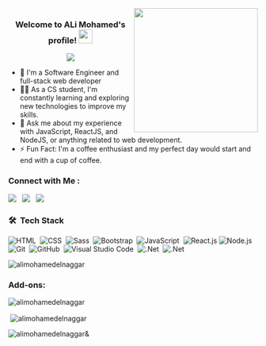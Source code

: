 
<img width="250" align="right" src="https://c.tenor.com/_DOBjnGspYAAAAAM/code-coding.gif">

<h3 align="center">
  Welcome to ALi Mohamed's profile!
  <img src="https://media.giphy.com/media/hvRJCLFzcasrR4ia7z/giphy.gif" width="28">
</h3>

<!-- Typing SVG by DenverCoder1 - https://github.com/DenverCoder1/readme-typing-svg -->
<p align="center">
  <a href="https://github.com/DenverCoder1/readme-typing-svg"><img src="https://readme-typing-svg.herokuapp.com/?lines=Full-Stack%20Web%20Developer;Always%20learning%20new%20things;&font=Fira%20Code&center=true&width=440&height=45&color=f75c7e&vCenter=true&size=22"></a>
</p> 

- 🏢 I'm a Software Engineer and full-stack web developer
- 👨‍💻 As a CS student, I'm constantly learning and exploring new technologies to improve my skills.
- 💬 Ask me about my experience with JavaScript, ReactJS, and NodeJS, or anything related to web development.
- ⚡ Fun Fact: I'm a coffee enthusiast and my perfect day would start and end with a cup of coffee.

### Connect with Me :

<a href="https://www.linkedin.com/in/ali-mohamed-47983922a/" target="_blank"><img src="https://img.shields.io/badge/-Ali%20Mohamed-0077B5?style=for-the-badge&logo=Linkedin&style=flat-square&logoColor=white"/></a> &nbsp;
<a href="https://t.me/alimohamedelnaggar" target="_blank"><img src="https://img.shields.io/badge/-Ali%20Mohamed-0077B5?style=for-the-badge&logo=Telegram&style=flat&logoColor=wight"/></a> &nbsp;
<a href="https://www.facebook.com/profile.php?id=100010735111198" target="_blank"><img src="https://img.shields.io/badge/-Ali%20Mohamed-0077B5?style=for-the-badge&logo=facebook&style=flat-square&logoColor=white"/></a> 
### 🛠 &nbsp;Tech Stack
![HTML](https://img.shields.io/badge/-HTML-05122A?style=flat&logo=HTML5)&nbsp;
![CSS](https://img.shields.io/badge/-CSS-05122A?style=flat&logo=CSS3&logoColor=1572B6)&nbsp;
![Sass](https://img.shields.io/badge/-Sass-05122A?style=flat&logo=sass)&nbsp;
![Bootstrap](https://img.shields.io/badge/-Bootstrap-05122A?style=flat&logo=bootstrap&logoColor=563D7C)&nbsp;
![JavaScript](https://img.shields.io/badge/-JavaScript-05122A?style=flat&logo=javascript)&nbsp;
![React.js](https://img.shields.io/badge/-React-05122A?style=flat&logo=react)
![Node.js](https://img.shields.io/badge/-Node.js-05122A?style=flat&logo=node.js&logoColor=339933)&nbsp;
![Git](https://img.shields.io/badge/-Git-05122A?style=flat&logo=git)&nbsp;
![GitHub](https://img.shields.io/badge/-GitHub-05122A?style=flat&logo=github)&nbsp;
![Visual Studio Code](https://img.shields.io/badge/-Visual%20Studio%20Code-05122A?style=flat&logo=visual-studio-code&logoColor=007ACC)&nbsp;
![.Net](https://img.shields.io/badge/-.Net-05122A?style=flat&logo=.Net)&nbsp;
![.Net](https://img.shields.io/badge/-typescript-05122A?style=flat&logo=typescript)&nbsp;





<p align="left"> <img src="https://komarev.com/ghpvc/?username=alimohamedelnaggar&label=Profile%20views&color=0e75b6&style=flat" alt="alimohamedelnaggar" /> </p>

<h3 align="left">Add-ons:</h3>
<p align="left">
</p>

<p><img align="left" src="https://github-readme-stats.vercel.app/api/top-langs?username=alimohamedelnaggar&show_icons=true&locale=en&layout=compact" alt="alimohamedelnaggar" /></p> &nbsp;      
<p>&nbsp;<img align="center" src="https://github-readme-stats.vercel.app/api?username=alimohamedelnaggar&show_icons=true&locale=en" alt="alimohamedelnaggar" /></p>

<p><img align="center" src="https://github-readme-streak-stats.herokuapp.com/?user=alimohamedelnaggar&" alt="alimohamedelnaggar&" color="black"/></p>





